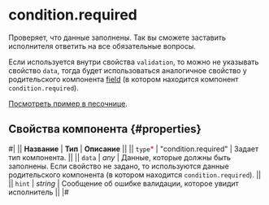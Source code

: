 # condition.required

Проверяет, что данные заполнены. Так вы сможете заставить исполнителя ответить на все обязательные вопросы.

Если используется внутри свойства `validation`, то можно не указывать свойство `data`, тогда будет использоваться аналогичное свойство у родительского компонента [field](fields.md) (в котором находится компонент `condition.required`).

[Посмотреть пример в песочнице](https://clck.ru/QR9Qq).

## Свойства компонента {#properties}

#|
|| **Название** | **Тип** | **Описание** ||
|| `type`<span style="color: red">\*</span> | "condition.required" | Задает тип компонента. ||
|| `data` | _any_ | Данные, которые должны быть заполнены. Если свойство не задано, то используются данные родительского компонента (в котором находится `condition.required`). ||
|| `hint` | _string_ | Сообщение об ошибке валидации, которое увидит исполнитель ||
|#
